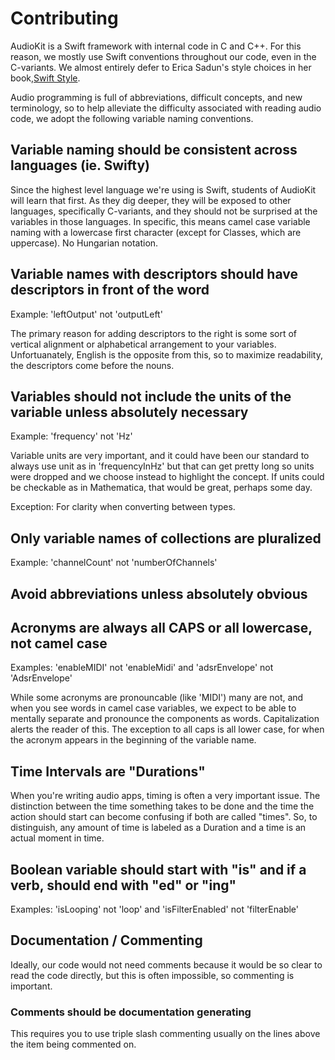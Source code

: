 # Contributing

AudioKit is a Swift framework with internal code in C and C++.  For this reason,
we mostly use Swift conventions throughout our code, even in the C-variants. We almost entirely defer to
Erica Sadun's style choices in her book,[Swift Style](https://pragprog.com/book/esswift/swift-style).

Audio programming is full of abbreviations, difficult concepts, and new terminology, so to help alleviate the difficulty associated with reading audio code, we adopt the following variable naming conventions.

## Variable naming should be consistent across languages (ie. Swifty)

Since the highest level language we're using is Swift, students of AudioKit will learn that first.
As they dig deeper, they will be exposed to other languages, specifically C-variants, and they should
not be surprised at the variables in those languages.  In specific, this means camel case variable naming
with a lowercase first character (except for Classes, which are uppercase).  No Hungarian notation.

## Variable names with descriptors should have descriptors in front of the word

Example: 'leftOutput' not 'outputLeft'

The primary reason for adding descriptors to the right is some sort of vertical alignment or alphabetical arrangement to your variables. Unfortuanately, English is the opposite from this, so to maximize readability, the descriptors come before the nouns.

## Variables should not include the units of the variable unless absolutely necessary

Example: 'frequency' not 'Hz'

Variable units are very important, and it could have been our standard to always use unit as in 'frequencyInHz' but that can get pretty long so units were dropped and we choose instead to highlight the concept.  If units could be checkable as in Mathematica, that would be great, perhaps some day.

Exception: For clarity when converting between types.

## Only variable names of collections are pluralized

Example: 'channelCount' not 'numberOfChannels'

## Avoid abbreviations unless absolutely obvious

## Acronyms are always all CAPS or all lowercase, not camel case

Examples: 'enableMIDI' not 'enableMidi' and 'adsrEnvelope' not 'AdsrEnvelope'

While some acronyms are pronouncable (like 'MIDI') many are not, and when you see words in camel case variables, we expect to be able to mentally separate and pronounce the components as words.  Capitalization alerts the reader of this.  The exception to all caps is all lower case, for when the acronym appears in the beginning of the variable name.

## Time Intervals are "Durations"

When you're writing audio apps, timing is often a very important issue.  The distinction between the time something takes to be done and the time the action should start can become confusing if both are called "times".  So, to distinguish, any amount of time is labeled as a Duration and a time is an actual moment in time.

## Boolean variable should start with "is" and if a verb, should end with "ed" or "ing"

Examples: 'isLooping' not 'loop' and 'isFilterEnabled' not 'filterEnable'

## Documentation / Commenting

Ideally, our code would not need comments because it would be so clear to read the code directly, but this is often impossible, so commenting is important.

### Comments should be documentation generating

This requires you to use triple slash commenting usually on the lines above the item being commented on.
